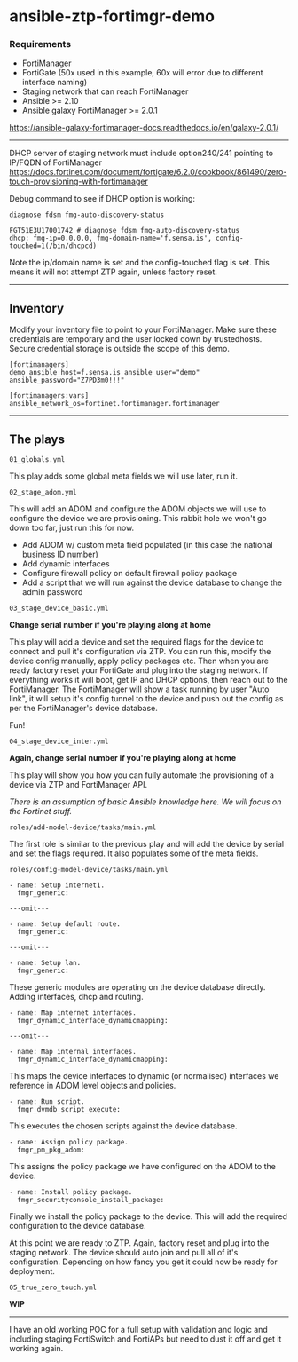# ansible-ztp-fortimgr-demo

### Requirements
- FortiManager
- FortiGate (50x used in this example, 60x will error due to different interface naming)
- Staging network that can reach FortiManager
- Ansible >= 2.10
- Ansible galaxy FortiManager >= 2.0.1

https://ansible-galaxy-fortimanager-docs.readthedocs.io/en/galaxy-2.0.1/

---

DHCP server of staging network must include option240/241 pointing to IP/FQDN of FortiManager https://docs.fortinet.com/document/fortigate/6.2.0/cookbook/861490/zero-touch-provisioning-with-fortimanager

Debug command to see if DHCP option is working:

```diagnose fdsm fmg-auto-discovery-status```
```
FGT51E3U17001742 # diagnose fdsm fmg-auto-discovery-status
dhcp: fmg-ip=0.0.0.0, fmg-domain-name='f.sensa.is', config-touched=1(/bin/dhcpcd)
```
Note the ip/domain name is set and the config-touched flag is set. This means it will not attempt ZTP again, unless factory reset.

---

## Inventory

Modify your inventory file to point to your FortiManager. Make sure these credentials are temporary and the user locked down by trustedhosts. Secure credential storage is outside the scope of this demo.

```
[fortimanagers]
demo ansible_host=f.sensa.is ansible_user="demo" ansible_password="Z7PD3m0!!!"

[fortimanagers:vars]
ansible_network_os=fortinet.fortimanager.fortimanager
```

---
## The plays

```01_globals.yml```

This play adds some global meta fields we will use later, run it.

```02_stage_adom.yml```

This will add an ADOM and configure the ADOM objects we will use to configure the device we are provisioning. This rabbit hole we won't go down too far, just run this for now.
- Add ADOM w/ custom meta field populated (in this case the national business ID number)
- Add dynamic interfaces
- Configure firewall policy on default firewall policy package
- Add a script that we will run against the device database to change the admin password

```03_stage_device_basic.yml```

**Change serial number if you're playing along at home**

This play will add a device and set the required flags for the device to connect and pull it's configuration via ZTP. You can run this, modify the device config manually, apply policy packages etc. Then when you are ready factory reset your FortiGate and plug into the staging network. If everything works it will boot, get IP and DHCP options, then reach out to the FortiManager. The FortiManager will show a task running by user "Auto link", it will setup it's config tunnel to the device and push out the config as per the FortiManager's device database.

Fun!

```04_stage_device_inter.yml```

**Again, change serial number if you're playing along at home**

This play will show you how you can fully automate the provisioning of a device via ZTP and FortiManager API.

*There is an assumption of basic Ansible knowledge here. We will focus on the Fortinet stuff.*

```roles/add-model-device/tasks/main.yml```

The first role is similar to the previous play and will add the device by serial and set the flags required. It also populates some of the meta fields.

```roles/config-model-device/tasks/main.yml```
```
- name: Setup internet1.
  fmgr_generic:

---omit---

- name: Setup default route.
  fmgr_generic:

---omit---

- name: Setup lan.
  fmgr_generic:
```
These generic modules are operating on the device database directly. Adding interfaces, dhcp and routing.

```
- name: Map internet interfaces.
  fmgr_dynamic_interface_dynamicmapping:

---omit---

- name: Map internal interfaces.
  fmgr_dynamic_interface_dynamicmapping:

```
This maps the device interfaces to dynamic (or normalised) interfaces we reference in ADOM level objects and policies.
```
- name: Run script.
  fmgr_dvmdb_script_execute:
```
This executes the chosen scripts against the device database.
```
- name: Assign policy package.
  fmgr_pm_pkg_adom:
```

This assigns the policy package we have configured on the ADOM to the device.
```
- name: Install policy package.
  fmgr_securityconsole_install_package:
```
Finally we install the policy package to the device. This will add the required configuration to the device database.

At this point we are ready to ZTP. Again, factory reset and plug into the staging network. The device should auto join and pull all of it's configuration. Depending on how fancy you get it could now be ready for deployment.

```05_true_zero_touch.yml```

**WIP**

---

I have an old working POC for a full setup with validation and logic and including staging FortiSwitch and FortiAPs but need to dust it off and get it working again.
